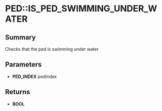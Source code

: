 # PED::IS_PED_SWIMMING_UNDER_WATER

## Summary
Checks that the ped is swimming under water

## Parameters
* **PED_INDEX** pedIndex

## Returns
* **BOOL**